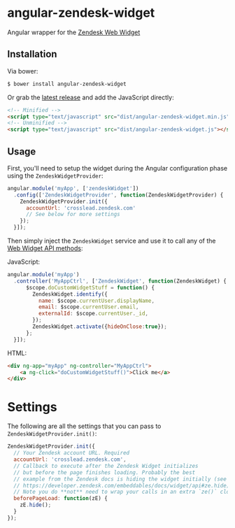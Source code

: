 # angular-zendesk-widget
Angular wrapper for the [Zendesk Web Widget](https://support.zendesk.com/hc/en-us/articles/203908456-Using-Web-Widget-to-embed-customer-service-in-your-website)

## Installation
Via bower:
```bash
$ bower install angular-zendesk-widget
```
Or grab the [latest release](https://github.com/CrossLead/angular-zendesk-widget/releases) and add the JavaScript directly:
```html
<!-- Minified -->
<script type="text/javascript" src="dist/angular-zendesk-widget.min.js"></script>
<!-- Unminified -->
<script type="text/javascript" src="dist/angular-zendesk-widget.js"></script>
```

## Usage
First, you'll need to setup the widget during the Angular configuration phase using the `ZendeskWidgetProvider`:
```js
angular.module('myApp', ['zendeskWidget'])
  .config(['ZendeskWidgetProvider', function(ZendeskWidgetProvider) {
    ZendeskWidgetProvider.init({
      accountUrl: 'crosslead.zendesk.com'
      // See below for more settings
    });
  }]);
```
Then simply inject the `ZendeskWidget` service and use it to call any of the [Web Widget API methods](https://developer.zendesk.com/embeddables/docs/widget/api):

JavaScript:
```js
angular.module('myApp')
  .controller('MyAppCtrl', ['ZendeskWidget', function(ZendeskWidget) {
	  $scope.doCustomWidgetStuff = function() {
        ZendeskWidget.identify({
          name: $scope.currentUser.displayName,
          email: $scope.currentUser.email,
          externalId: $scope.currentUser._id,
        });
        ZendeskWidget.activate({hideOnClose:true});
	  };
  }]);
```
HTML:
```html
<div ng-app="myApp" ng-controller="MyAppCtrl">
	<a ng-click="doCustomWidgetStuff()">Click me</a>
</div>
```
# Settings
The following are all the settings that you can pass to `ZendeskWidgetProvider.init()`:
```js
ZendeskWidgetProvider.init({
  // Your Zendesk account URL. Required
  accountUrl: 'crosslead.zendesk.com',
  // Callback to execute after the Zendesk Widget initializes
  // but before the page finishes loading. Probably the best
  // example from the Zendesk docs is hiding the widget initially (see
  // https://developer.zendesk.com/embeddables/docs/widget/api#ze.hide).
  // Note you do **not** need to wrap your calls in an extra `ze()` closure
  beforePageLoad: function(zE) {
    zE.hide();
  }
});
```

